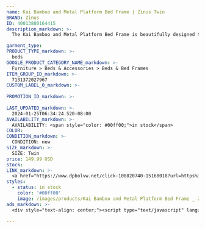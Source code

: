 ```yaml
---
name: Kai Bamboo and Metal Platform Bed Frame | Zinus Twin
BRAND: Zinus
ID: 40013880164415
description_markdown: >-
  The Kai Bamboo and Metal Platform Bed Frame is beautifully designed to fit your industrial or modern aesthetic. Its slatted headboard and low-profile footboard are both made from beautifully finished sustainable bamboo, while the rest of the frame is constructed with sturdy steel. With its clean-lined silhouette, this modern bed enhances your primary suite, kid’s room, or guest room with style and function. Designed for use without a box spring, you can rest your mattress directly onto the metal slats for long lasting support.

garment_type:
PRODUCT_TYPE_markdown: >-
  beds
GOOGLE_PRODUCT_CATEGORY_NAME_markdown: >-
  Furniture > Beds & Accessories > Beds & Bed Frames
ITEM_GROUP_ID_markdown: >-
  7131372027967
CUSTOM_LABEL_0_markdown: >-
  
PROMOTION_ID_markdown: >-
  
LAST_UPDATED_markdown: >-
  2024-01-25T06:34:24.520-08:00
AVAILABILITY_markdown: >-
  AVAILABILITY: <span style="color: #00ff00;">in stock</span>
COLOR:
CONDITION_markdown: >-
  CONDITION: new
SIZE_markdown: >-
  SIZE: Twin
price: 149.99 USD
stock: 
LINK_markdown: >-
  <a href="https://www.dpbolvw.net/click-100820740-15168018?url=https%3A%2F%2Fwww.zinus.com%2Fproducts%2Fkai-bamboo-and-metal-platform-bed-frame%3Fvariant%3D40013880164415" target="_blank" style="display: inline-block; padding: 10px 20px; font-size: 16px; text-align: center; text-decoration: none; cursor: pointer; border: 1px solid #3498db; color: #3498db; background-color: #fff; border-radius: 5px; transition: background-color 0.3s;">Go to Product</a>
styles:
  - status: in stock
    color: '#00ff00'
    image: /images/products/Kai Bamboo and Metal Platform Bed Frame _ Zinus Twin/KaiWoodandMetalPlatformBed_Queensize.jpg
ads_markdown: >-
  <div style="text-align: center;"><script type="text/javascript" language="javascript" src="https://www.kqzyfj.com/placeholder-53972226?target=_top&mouseover=N"></script></div>

---
```

